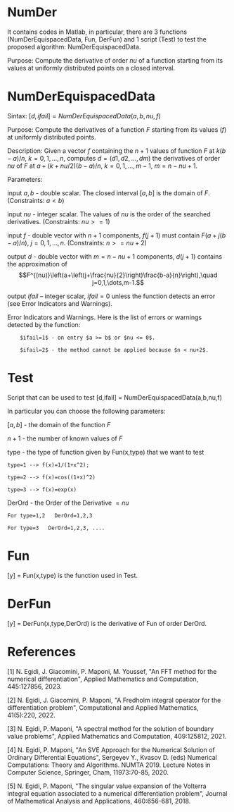 # NumDer
It contains codes in Matlab, in particular, there are 3 functions (NumDerEquispacedData, Fun, DerFun) and 1 script (Test) to test the proposed algorithm: NumDerEquispacedData.

Purpose: Compute the derivative of order $nu$ of a function starting from its values at uniformly distributed points on a closed interval.
# NumDerEquispacedData
Sintax: $[d,ifail]=NumDerEquispacedData(a,b,nu,f)$

Purpose: Compute the derivatives of a function $F$ starting from its values ($f$) at uniformly distributed points.

Description: Given a vector $f$ containing the $n+1$ values of function $F$ at $k(b-a)/n$, $k=0,1,...,n,$ computes 
$d=(d1,d2,...,dm)$ the derivatives of order $nu$ of $F$ at $a+(k+nu/2)(b-a)/n,$ $k=0,1,...,m-1$, $m=n-nu+1.$

Parameters:

input $a, b$ - double scalar. The closed interval $[a,b]$ is the domain of $F$. (Constraints: $a < b$)

input $nu$ - integer scalar.  The values of $nu$ is the order of the searched derivatives. (Constraints: $nu>= 1$)

input $f$ - double vector with $n+1$ components, $f(j+1)$ must contain $F\left(a+j(b-a)/n\right)$, $j=0,1,\dots,n$. (Constraints: $n>= nu+2$)

output $d$ - double vector with $m=n-nu+1$ components, $d(j+1)$  contains the approximation of $$F^{(nu)}\left(a+\left(j+\frac{nu}{2}\right)\frac{b-a}{n}\right),\quad j=0,1,\dots,m-1.$$ 

output $ifail$ – integer scalar, $ifail=0$ unless the function detects an error (see Error Indicators and Warnings).
    
Error Indicators and Warnings. Here is the list of errors or warnings detected by the function: 
        
        $ifail=1$ - on entry $a >= b$ or $nu <= 0$.
 	
        $ifail=2$ - the method cannot be applied because $n < nu+2$.
    
# Test
Script that can be used to test [d,ifail] = NumDerEquispacedData(a,b,nu,f)

In particular you can choose the following parameters:

$[a,b]$ - the domain of the function $F$

$n+1$ - the number of known values of $F$

type  -  the type of function given by Fun(x,type) that we want to test 
    
    type=1 --> f(x)=1/(1+x^2);
    
    type=2 --> f(x)=cos((1+x)^2)
    
    type=3 --> f(x)=exp(x)

DerOrd - the Order of the Derivative $= nu$
    
    For type=1,2   DerOrd=1,2,3
    
    For type=3   DerOrd=1,2,3, ....

# Fun
[y] = Fun(x,type) is the function used in Test.
# DerFun
[y] = DerFun(x,type,DerOrd) is the derivative of Fun of order DerOrd.
# References

[1] N. Egidi, J. Giacomini, P. Maponi, M. Youssef, 
"An FFT method for the numerical differentiation",
Applied Mathematics and Computation, 445:127856, 2023.

[2]	N. Egidi, J. Giacomini, P. Maponi, 
"A Fredholm integral operator for the differentiation problem", 
Computational and Applied Mathematics, 41(5):220, 2022.

[3] N. Egidi, P. Maponi,
"A spectral method for the solution of boundary value problems",
Applied Mathematics and Computation, 409:125812, 2021.

[4] N. Egidi, P. Maponi,
"An SVE Approach for the Numerical Solution of Ordinary Differential Equations",
 Sergeyev Y., Kvasov D. (eds) Numerical Computations: Theory and Algorithms. NUMTA 2019. Lecture Notes in Computer Science, Springer, Cham,
 11973:70-85, 2020.

[5] N. Egidi, P. Maponi, 
"The singular value expansion of the Volterra integral equation associated to a numerical differentiation problem",
Journal of Mathematical Analysis and Applications, 460:656-681, 2018.
